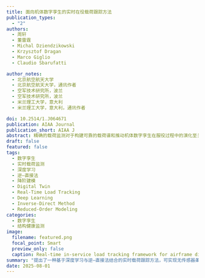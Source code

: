 ```yaml
---
title: 面向机体数字孪生的实时在役载荷跟踪方法
publication_types:
  - "2"
authors:
  - 周轩
  - 董雷霆
  - Michal Dziendzikowski
  - Krzysztof Dragan
  - Marco Giglio
  - Claudio Sbarufatti

author_notes:
  - 北京航空航天大学
  - 北京航空航天大学，通讯作者
  - 空军技术研究所，波兰
  - 空军技术研究所，波兰
  - 米兰理工大学，意大利
  - 米兰理工大学，意大利，通讯作者

doi: 10.2514/1.J064671
publication: AIAA Journal
publication_short: AIAA J
abstract: 精确的载荷监测对于构建可靠的载荷谱和推动机体数字孪生在服役过程中的演化至关重要。然而，受限于传感器数量、重量与成本，许多机型缺乏足够的应变测点，导致载荷跟踪困难。本文提出一种结合深度学习应变预测与改进逆–直接法的实时载荷跟踪方法，用于传感器受限飞机的机体载荷评估。首先，基于飞行试验数据训练引入时序特征的深度学习模型，以飞行参数为输入高精度预测离散应变点，应变预测性能显著优于传统回归方法。其次，采用基于降阶气动模态的改进逆–直接方法，提高有限测点条件下的载荷反演精度。两者结合后，系统可在仅使用飞行参数输入的情况下实时预测全场载荷与变形，实现传感器自由的机体健康监测。基于3.2米翼展无人机的实验验证结果表明，该方法具有高精度、强泛化性和良好可实施性，为现役机群数字孪生化改造提供了可行途径。
draft: false
featured: false
tags:
  - 数字孪生
  - 实时载荷监测
  - 深度学习
  - 逆–直接法
  - 降阶建模
  - Digital Twin
  - Real-Time Load Tracking
  - Deep Learning
  - Inverse-Direct Method
  - Reduced-Order Modeling
categories:
  - 数字孪生
  - 结构健康监测
image:
  filename: featured.png
  focal_point: Smart
  preview_only: false
  caption: Real-time in-service load tracking framework for airframe digital twins.
summary: "提出了一种基于深度学习与逆–直接法结合的实时载荷跟踪方法，可实现无传感器条件下的机体载荷监测。"
date: 2025-08-01
---
```

